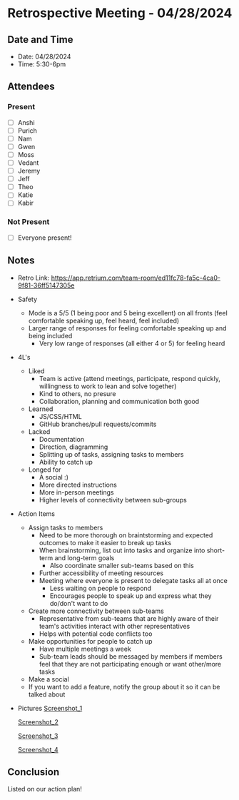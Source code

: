 # Retrospective Meeting - 04/28/2024

## Date and Time
- Date: 04/28/2024
- Time: 5:30-6pm

## Attendees
### Present
- [ ] Anshi
- [ ] Purich
- [ ] Nam
- [ ] Gwen
- [ ] Moss
- [ ] Vedant
- [ ] Jeremy
- [ ] Jeff
- [ ] Theo
- [ ] Katie
- [ ] Kabir
### Not Present
- [ ] Everyone present!

## Notes
- Retro Link: https://app.retrium.com/team-room/ed11fc78-fa5c-4ca0-9f81-36ff5147305e
- Safety
    - Mode is a 5/5 (1 being poor and 5 being excellent) on all fronts (feel comfortable speaking up, feel heard, feel included)
    - Larger range of responses for feeling comfortable speaking up and being included
        - Very low range of responses (all either 4 or 5) for feeling heard
- 4L's
    - Liked
        - Team is active (attend meetings, participate, respond quickly, willingness to work to lean and solve together)
        - Kind to others, no presure 
        - Collaboration, planning and communication both good
    - Learned
        - JS/CSS/HTML
        - GitHub branches/pull requests/commits
    - Lacked
        - Documentation
        - Direction, diagramming 
        - Splitting up of tasks, assigning tasks to members
        - Ability to catch up
    - Longed for
        - A social :)
        - More directed instructions
        - More in-person meetings 
        - Higher levels of connectivity between sub-groups 
- Action Items
    - Assign tasks to members
        - Need to be more thorough on braintstorming and expected outcomes to make it easier to break up tasks
        - When brainstorming, list out into tasks and organize into short-term and long-term goals 
            - Also coordinate smaller sub-teams based on this
        - Further accessibility of meeting resources 
        - Meeting where everyone is present to delegate tasks all at once
            - Less waiting on people to respond
            - Encourages people to speak up and express what they do/don't want to do
    -  Create more connectivity between sub-teams
        -  Representative from sub-teams that are highly aware of their team's activities interact with other representatives 
        -  Helps with potential code conflicts too 
    - Make opportunities for people to catch up
        - Have multiple meetings a week 
        - Sub-team leads should be messaged by members if members feel that they are not participating enough or want other/more tasks
    - Make a social
    - If you want to add a feature, notify the group about it so it can be talked about

- Pictures
    [Screenshot_1](admin/meetings/meeting-files/042824-retrospective1.png)

    [Screenshot_2](admin/meetings/meeting-files/042824-retrospective2.png)

    [Screenshot_3](admin/meetings/meeting-files/042824-retrospective3.png)
    
    [Screenshot_4](admin/meetings/meeting-files/042824-retrospective4.png)

## Conclusion
Listed on our action plan!
